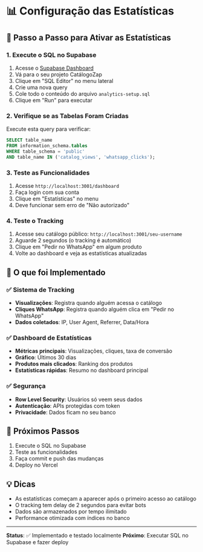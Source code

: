 # 📊 Configuração das Estatísticas

## 🔧 Passo a Passo para Ativar as Estatísticas

### 1. Execute o SQL no Supabase

1. Acesse o [Supabase Dashboard](https://supabase.com/dashboard)
2. Vá para o seu projeto CatálogoZap
3. Clique em "SQL Editor" no menu lateral
4. Crie uma nova query
5. Cole todo o conteúdo do arquivo `analytics-setup.sql`
6. Clique em "Run" para executar

### 2. Verifique se as Tabelas Foram Criadas

Execute esta query para verificar:

```sql
SELECT table_name 
FROM information_schema.tables 
WHERE table_schema = 'public' 
AND table_name IN ('catalog_views', 'whatsapp_clicks');
```

### 3. Teste as Funcionalidades

1. Acesse `http://localhost:3001/dashboard`
2. Faça login com sua conta
3. Clique em "Estatísticas" no menu
4. Deve funcionar sem erro de "Não autorizado"

### 4. Teste o Tracking

1. Acesse seu catálogo público: `http://localhost:3001/seu-username`
2. Aguarde 2 segundos (o tracking é automático)
3. Clique em "Pedir no WhatsApp" em algum produto
4. Volte ao dashboard e veja as estatísticas atualizadas

## 🎯 O que foi Implementado

### ✅ Sistema de Tracking
- **Visualizações**: Registra quando alguém acessa o catálogo
- **Cliques WhatsApp**: Registra quando alguém clica em "Pedir no WhatsApp"
- **Dados coletados**: IP, User Agent, Referrer, Data/Hora

### ✅ Dashboard de Estatísticas
- **Métricas principais**: Visualizações, cliques, taxa de conversão
- **Gráfico**: Últimos 30 dias
- **Produtos mais clicados**: Ranking dos produtos
- **Estatísticas rápidas**: Resumo no dashboard principal

### ✅ Segurança
- **Row Level Security**: Usuários só veem seus dados
- **Autenticação**: APIs protegidas com token
- **Privacidade**: Dados ficam no seu banco

## 🚀 Próximos Passos

1. Execute o SQL no Supabase
2. Teste as funcionalidades
3. Faça commit e push das mudanças
4. Deploy no Vercel

## 💡 Dicas

- As estatísticas começam a aparecer após o primeiro acesso ao catálogo
- O tracking tem delay de 2 segundos para evitar bots
- Dados são armazenados por tempo ilimitado
- Performance otimizada com índices no banco

---

**Status**: ✅ Implementado e testado localmente
**Próximo**: Executar SQL no Supabase e fazer deploy 
